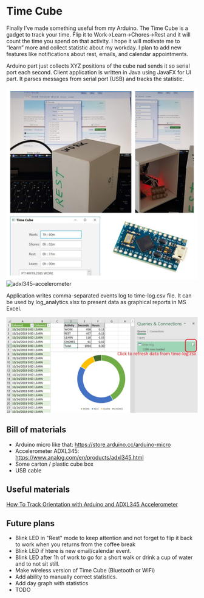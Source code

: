 # Time Cube
Finally I’ve made something useful from my Arduino. The Time Cube is a gadget to track your time. Flip it to Work->Learn->Chores->Rest and it will count the time you spend on that activity. I hope it will motivate me to “learn” more and collect statistic about my workday. I plan to add new features like notifications about rest, emails, and calendar appointments. 

Arduino part just collects XYZ positions of the cube nad sends it so serial port each second. Client application is written in Java using JavaFX for UI part. It parses messages from serial port (USB) and tracks the statistic.

![Time Cube](time_cube.jpg?raw=true "Time Cube in action")
![adxl345-accelerometer](https://howtomechatronics.com/wp-content/uploads/2019/03/Arduino-and-ADXL345-Accelerometer-Circuit-Diagram-768x426.png?raw=true "adxl345-accelerometer")

Application writes comma-separated events log to time-log.csv file. It can be used by log_analytics.xlsx to present data as graphical reports in MS Excel.

![log_analytics.xlsx](excell_analytics.jpg?raw=true "log_analytics.xlsx")

## Bill of materials
* Arduino micro like that: https://store.arduino.cc/arduino-micro
* Accelerometer ADXL345: https://www.analog.com/en/products/adxl345.html
* Some carton / plastic cube box
* USB cable

## Useful materials
[How To Track Orientation with Arduino and ADXL345 Accelerometer](https://howtomechatronics.com/tutorials/arduino/how-to-track-orientation-with-arduino-and-adxl345-accelerometer)

## Future plans
* Blink LED in "Rest" mode to keep attention and not forget to flip it back to work when you returns from the coffee break
* Blink LED if htere is new email/calendar event.
* Blink LED after 1h of work to go for a short walk or drink a cup of water and to not sit still.
* Make wireless version of Time Cube (Bluetooth or WiFi)
* Add ability to manually correct statistics.
* Add day graph with statistics
* TODO
